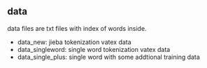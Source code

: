 ## data
data files are txt files with index of words inside.

* data_new: jieba tokenization vatex data
* data_singleword: single word tokenization vatex data
* data_single_plus: single word with some addtional training data




